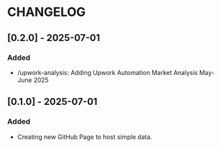 # CHANGELOG


## [0.2.0] - 2025-07-01
### Added
- /upwork-analysis: Adding Upwork Automation Market Analysis May-June 2025


## [0.1.0] - 2025-07-01
### Added
- Creating new GitHub Page to host simple data.
